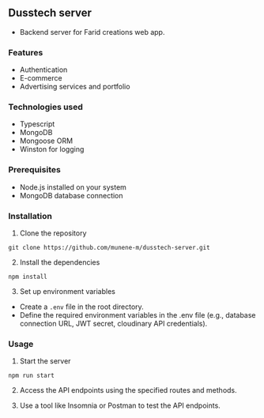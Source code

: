 ## Dusstech server

- Backend server for Farid creations web app.

### Features

- Authentication
- E-commerce
- Advertising services and portfolio

### Technologies used

- Typescript
- MongoDB
- Mongoose ORM
- Winston for logging

### Prerequisites

- Node.js installed on your system
- MongoDB database connection

### Installation

1. Clone the repository

```
git clone https://github.com/munene-m/dusstech-server.git

```

2. Install the dependencies

```
npm install
```

3. Set up environment variables

- Create a `.env` file in the root directory.
- Define the required environment variables in the .env file (e.g., database connection URL, JWT secret, cloudinary API credentials).

### Usage

1. Start the server

```
npm run start
```

2. Access the API endpoints using the specified routes and methods.

3. Use a tool like Insomnia or Postman to test the API endpoints.
